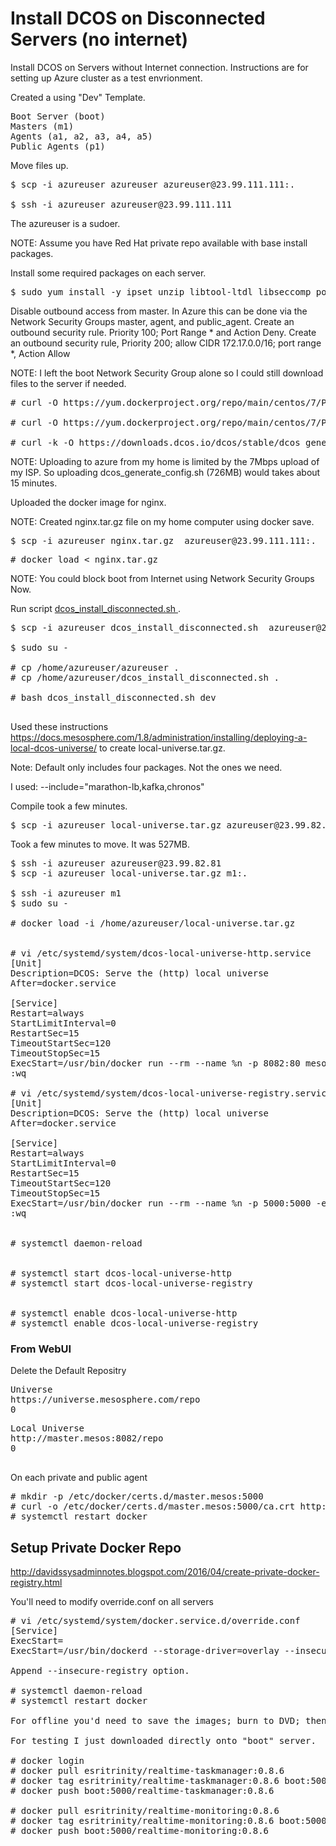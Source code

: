 # Install DCOS on Disconnected Servers (no internet)

Install DCOS on Servers without Internet connection. Instructions are for setting up Azure cluster as a test envrionment.

Created a using "Dev" Template.

<pre>
Boot Server (boot)
Masters (m1)
Agents (a1, a2, a3, a4, a5)
Public Agents (p1)
</pre>

Move files up.

<pre>
$ scp -i azureuser azureuser azureuser@23.99.111.111:.

$ ssh -i azureuser azureuser@23.99.111.111
</pre>

The azureuser is a sudoer.

NOTE: Assume you have Red Hat private repo available with base install packages.

Install some required packages on each server.

<pre>
$ sudo yum install -y ipset unzip libtool-ltdl libseccomp policycoreutils-python
</pre>

Disable outbound access from master.  In Azure this can be done via the Network Security Groups master, agent, and public_agent.
Create an outbound security rule. Priority 100; Port Range * and Action Deny.
Create an outbound security rule, Priority 200; allow CIDR 172.17.0.0/16; port range *, Action Allow


NOTE: I left the boot Network Security Group alone so I could still download files to the server if needed.

<pre>
<boot># curl -O https://yum.dockerproject.org/repo/main/centos/7/Packages/docker-engine-selinux-1.12.4-1.el7.centos.noarch.rpm

<boot># curl -O https://yum.dockerproject.org/repo/main/centos/7/Packages/docker-engine-1.12.4-1.el7.centos.x86_64.rpm

<boot># curl -k -O https://downloads.dcos.io/dcos/stable/dcos_generate_config.sh
</pre>

NOTE: Uploading to azure from my home is limited by the 7Mbps upload of my ISP.  So uploading dcos_generate_config.sh (726MB) would takes about 15 minutes. 

Uploaded the docker image for nginx. 

NOTE: Created nginx.tar.gz file on my home computer using docker save.  

<pre>
$ scp -i azureuser nginx.tar.gz  azureuser@23.99.111.111:.
</pre>

<pre>
# docker load < nginx.tar.gz
</pre>

NOTE: You could block boot from Internet using Network Security Groups Now.

Run script <a href="../master/dcos/install_dcos_disconnected.sh"> dcos_install_disconnected.sh </a>.

<pre>
$ scp -i azureuser dcos_install_disconnected.sh  azureuser@23.99.111.111:.

$ sudo su -

# cp /home/azureuser/azureuser .
# cp /home/azureuser/dcos_install_disconnected.sh .

# bash dcos_install_disconnected.sh dev

</pre>


Used these instructions https://docs.mesosphere.com/1.8/administration/installing/deploying-a-local-dcos-universe/ to create local-universe.tar.gz.

Note: Default only includes four packages. Not the ones we need.

I used: --include="marathon-lb,kafka,chronos"

Compile took a few minutes.
<pre>
$ scp -i azureuser local-universe.tar.gz azureuser@23.99.82.81:.
</pre>

Took a few minutes to move.  It was 527MB.

<pre>
$ ssh -i azureuser azureuser@23.99.82.81
$ scp -i azureuser local-universe.tar.gz m1:.

$ ssh -i azureuser m1
$ sudo su - 

# docker load -i /home/azureuser/local-universe.tar.gz


# vi /etc/systemd/system/dcos-local-universe-http.service
[Unit]
Description=DCOS: Serve the (http) local universe
After=docker.service

[Service]
Restart=always
StartLimitInterval=0
RestartSec=15
TimeoutStartSec=120
TimeoutStopSec=15
ExecStart=/usr/bin/docker run --rm --name %n -p 8082:80 mesosphere/universe nginx -g "daemon off;"
:wq

# vi /etc/systemd/system/dcos-local-universe-registry.service
[Unit]
Description=DCOS: Serve the (http) local universe
After=docker.service

[Service]
Restart=always
StartLimitInterval=0
RestartSec=15
TimeoutStartSec=120
TimeoutStopSec=15
ExecStart=/usr/bin/docker run --rm --name %n -p 5000:5000 -e REGISTRY_HTTP_TLS_CERTIFICATE=/certs/domain.crt -e REGISTRY_HTTP_TLS_KEY=/certs/domain.key mesosphere/universe registry serve /etc/docker/registry/config.yml
:wq


# systemctl daemon-reload


# systemctl start dcos-local-universe-http
# systemctl start dcos-local-universe-registry


# systemctl enable dcos-local-universe-http
# systemctl enable dcos-local-universe-registry
</pre>


### From WebUI

Delete the Default Repositry

<pre>
Universe
https://universe.mesosphere.com/repo
0
</pre>

<pre>
Local Universe
http://master.mesos:8082/repo
0

</pre>
On each private and public agent

<pre>
# mkdir -p /etc/docker/certs.d/master.mesos:5000
# curl -o /etc/docker/certs.d/master.mesos:5000/ca.crt http://master.mesos:8082/certs/domain.crt
# systemctl restart docker
</pre>



## Setup Private Docker Repo

http://davidssysadminnotes.blogspot.com/2016/04/create-private-docker-registry.html

You'll need to modify override.conf on all servers
<pre>
# vi /etc/systemd/system/docker.service.d/override.conf
[Service]
ExecStart=
ExecStart=/usr/bin/dockerd --storage-driver=overlay --insecure-registry boot:5000

Append --insecure-registry option.

# systemctl daemon-reload
# systemctl restart docker

For offline you'd need to save the images; burn to DVD; then load the images.

For testing I just downloaded directly onto "boot" server.

# docker login
# docker pull esritrinity/realtime-taskmanager:0.8.6
# docker tag esritrinity/realtime-taskmanager:0.8.6 boot:5000/esritrinity/realtime-taskmanager:0.8.6
# docker push boot:5000/realtime-taskmanager:0.8.6 

# docker pull esritrinity/realtime-monitoring:0.8.6
# docker tag esritrinity/realtime-monitoring:0.8.6 boot:5000/esritrinity/realtime-monitoring:0.8.6
# docker push boot:5000/realtime-monitoring:0.8.6 
</pre>




